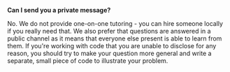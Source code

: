 **Can I send you a private message?**

No. We do not provide one-on-one tutoring - you can hire someone locally if you really need that. We also prefer that questions are answered in a public channel as it means that everyone else present is able to learn from them. If you're working with code that you are unable to disclose for any reason, you should try to make your question more general and write a separate, small piece of code to illustrate your problem.
